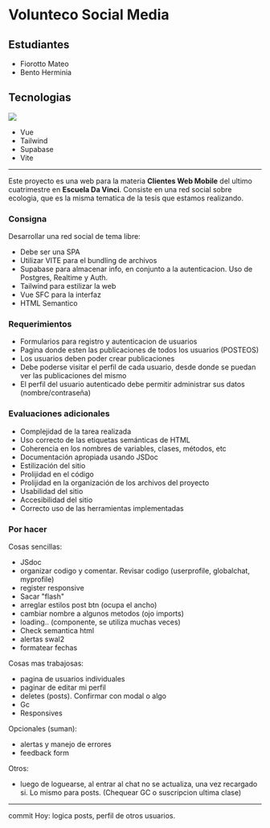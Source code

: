 # Volunteco Social Media

## Estudiantes
- Fiorotto Mateo
- Bento Herminia

## Tecnologias
<p class="technologies">
  <a href="https://skillicons.dev">
    <img src="https://skillicons.dev/icons?i=vue,tailwind,supabase,vite" />
  </a>
</p>

- Vue
- Tailwind
- Supabase
- Vite

---

Este proyecto es una web para la materia **Clientes Web Mobile** del ultimo cuatrimestre en **Escuela Da Vinci**.
Consiste en una red social sobre ecologia, que es la misma tematica de la tesis que estamos realizando.

### Consigna
Desarrollar una red social de tema libre:
- Debe ser una SPA
- Utilizar VITE para el bundling de archivos
- Supabase para almacenar info, en conjunto a la autenticacion. Uso de Postgres, Realtime y Auth.
- Tailwind para estilizar la web
- Vue SFC para la interfaz
- HTML Semantico

### Requerimientos
- Formularios para registro y autenticacion de usuarios
- Pagina donde esten las publicaciones de todos los usuarios (POSTEOS)
- Los usuarios deben poder crear publicaciones
- Debe poderse visitar el perfil de cada usuario, desde donde se puedan ver las publicaciones del mismo
- El perfil del usuario autenticado debe permitir administrar sus datos (nombre/contraseña)

### Evaluaciones adicionales
- Complejidad de la tarea realizada
- Uso correcto de las etiquetas semánticas de HTML
- Coherencia en los nombres de variables, clases, métodos, etc
- Documentación apropiada usando JSDoc
- Estilización del sitio
- Prolijidad en el código
- Prolijidad en la organización de los archivos del proyecto
- Usabilidad del sitio
- Accesibilidad del sitio
- Correcto uso de las herramientas implementadas

### Por hacer

Cosas sencillas:
- JSdoc
- organizar codigo y comentar. Revisar codigo (userprofile, globalchat, myprofile)
- register responsive
- Sacar "flash"
- arreglar estilos post btn (ocupa el ancho)
- cambiar nombre a algunos metodos (ojo imports)
- loading.. (componente, se utiliza muchas veces)
- Check semantica html
- alertas swal2
- formatear fechas

Cosas mas trabajosas:
- pagina de usuarios individuales
- paginar de editar mi perfil
- deletes (posts). Confirmar con modal o algo
- Gc
- Responsives

Opcionales (suman):
- alertas y manejo de errores
- feedback form

Otros:
- luego de loguearse, al entrar al chat no se actualiza, una vez recargado si. Lo mismo para posts. (Chequear GC o suscripcion ultima clase)

---

commit Hoy: logica posts, perfil de otros usuarios.